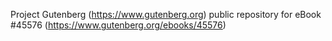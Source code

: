 Project Gutenberg (https://www.gutenberg.org) public repository for eBook #45576 (https://www.gutenberg.org/ebooks/45576)
